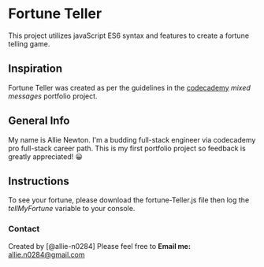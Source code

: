 # Fortune Teller
This project utilizes javaScript ES6 syntax and features to create a fortune telling game.

## Inspiration
Fortune Teller was created as per the guidelines in the [codecademy](https://www.codecademy.com) *mixed messages* portfolio project.

## General Info
My name is Allie Newton. I'm a budding full-stack engineer via codecademy pro full-stack career path.
This is my first portfolio project so feedback is greatly appreciated! 😀

## Instructions
To see your fortune, please download the fortune-Teller.js file then log the *tellMyFortune* variable to your console.

### Contact
Created by [@allie-n0284] 
Please feel free to **Email me:** allie.n0284@gmail.com
